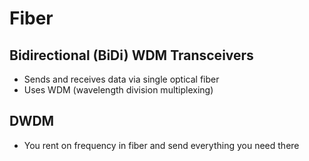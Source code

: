 # Fiber

## Bidirectional (BiDi) WDM Transceivers

- Sends and receives data via single optical fiber
- Uses WDM (wavelength division multiplexing) 

## DWDM

- You rent on frequency in fiber and send everything you need there

